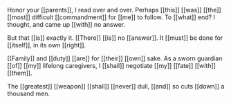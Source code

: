 Honor your [[parents]], I read over and over. Perhaps [[this]] [[was]] [[the]] [[most]] difficult [[commandment]] for [[me]] to follow. To [[what]] end? I thought, and came up [[with]] no answer.

But that [[is]] exactly it. [[There]] [[is]] no [[answer]]. It [[must]] be done for [[itself]], in its own [[right]]. 

[[Family]] and [[duty]] [[are]] for [[their]] [[own]] sake. As a sworn guardian [[of]] [[my]] lifelong caregivers, I [[shall]] negotiate [[my]] [[fate]] [[with]] [[them]].

The [[greatest]] [[weapon]] [[shall]] [[never]] dull, [[and]] so cuts [[down]] a thousand men.